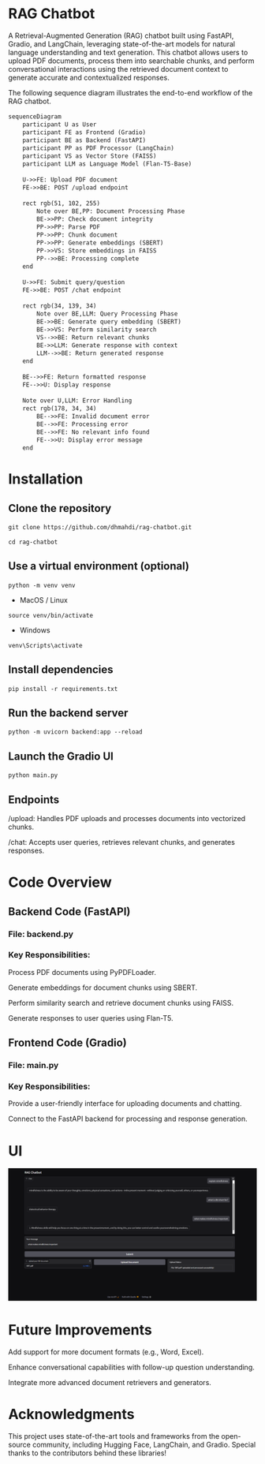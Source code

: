 # RAG Chatbot

A Retrieval-Augmented Generation (RAG) chatbot built using FastAPI, Gradio, and LangChain, leveraging state-of-the-art models for natural language understanding and text generation. This chatbot allows users to upload PDF documents, process them into searchable chunks, and perform conversational interactions using the retrieved document context to generate accurate and contextualized responses.

The following sequence diagram illustrates the end-to-end workflow of the RAG chatbot.

```mermaid
sequenceDiagram
    participant U as User
    participant FE as Frontend (Gradio)
    participant BE as Backend (FastAPI)
    participant PP as PDF Processor (LangChain)
    participant VS as Vector Store (FAISS)
    participant LLM as Language Model (Flan-T5-Base)

    U->>FE: Upload PDF document
    FE->>BE: POST /upload endpoint
    
    rect rgb(51, 102, 255)
        Note over BE,PP: Document Processing Phase
        BE->>PP: Check document integrity
        PP->>PP: Parse PDF
        PP->>PP: Chunk document
        PP->>PP: Generate embeddings (SBERT)
        PP->>VS: Store embeddings in FAISS
        PP-->>BE: Processing complete
    end

    U->>FE: Submit query/question
    FE->>BE: POST /chat endpoint
    
    rect rgb(34, 139, 34)
        Note over BE,LLM: Query Processing Phase
        BE->>BE: Generate query embedding (SBERT)
        BE->>VS: Perform similarity search
        VS-->>BE: Return relevant chunks
        BE->>LLM: Generate response with context
        LLM-->>BE: Return generated response
    end
    
    BE-->>FE: Return formatted response
    FE-->>U: Display response

    Note over U,LLM: Error Handling
    rect rgb(178, 34, 34)
        BE-->>FE: Invalid document error
        BE-->>FE: Processing error
        BE-->>FE: No relevant info found
        FE-->>U: Display error message
    end
```

# Installation

## Clone the repository

```Terminal
git clone https://github.com/dhmahdi/rag-chatbot.git
```
```Terminal
cd rag-chatbot
```

## Use a virtual environment (optional)

```Terminal
python -m venv venv
```
- MacOS / Linux

```MacOS / Linux
source venv/bin/activate
```
- Windows

```Windows
venv\Scripts\activate
```

## Install dependencies

```Terminal
pip install -r requirements.txt
```

## Run the backend server
```Terminal
python -m uvicorn backend:app --reload
```

## Launch the Gradio UI

```Terminal
python main.py
```

## Endpoints

/upload: Handles PDF uploads and processes documents into vectorized chunks.

/chat: Accepts user queries, retrieves relevant chunks, and generates responses.


# Code Overview

## Backend Code (FastAPI)

### File: backend.py

### Key Responsibilities:

Process PDF documents using PyPDFLoader.

Generate embeddings for document chunks using SBERT.

Perform similarity search and retrieve document chunks using FAISS.

Generate responses to user queries using Flan-T5.

## Frontend Code (Gradio)

### File: main.py

### Key Responsibilities:

Provide a user-friendly interface for uploading documents and chatting.

Connect to the FastAPI backend for processing and response generation.

# UI

<div align="center">
  <img src="ChatbotUI.png" alt="Chatbot's UI">
</div>

# Future Improvements

Add support for more document formats (e.g., Word, Excel).

Enhance conversational capabilities with follow-up question understanding.

Integrate more advanced document retrievers and generators.

# Acknowledgments

This project uses state-of-the-art tools and frameworks from the open-source community, including Hugging Face, LangChain, and Gradio. Special thanks to the contributors behind these libraries!